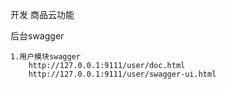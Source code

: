 开发 商品云功能

后台swagger

    1.用户模块swagger
        http://127.0.0.1:9111/user/doc.html
        http://127.0.0.1:9111/user/swagger-ui.html